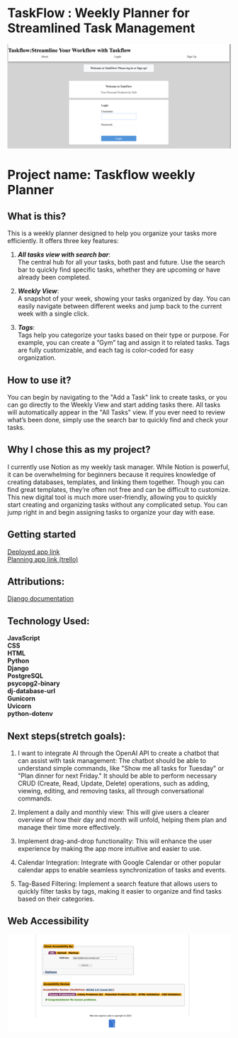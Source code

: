 # TaskFlow : Weekly Planner for Streamlined Task Management 

![screenshot of my web browser weekly planner](public/taskflow-app.png)

# Project name: Taskflow weekly Planner 

## What is this? 
This is a weekly planner designed to help you organize your tasks more efficiently. It offers three key features:

1. ***All tasks view with search bar***:\
The central hub for all your tasks, both past and future. Use the search bar to quickly find specific tasks, whether they are upcoming or have already been completed.

2. ***Weekly View***:\
A snapshot of your week, showing your tasks organized by day. You can easily navigate between different weeks and jump back to the current week with a single click.

3. ***Tags***:\
Tags help you categorize your tasks based on their type or purpose. For example, you can create a “Gym” tag and assign it to related tasks. Tags are fully customizable, and each tag is color-coded for easy organization.

## How to use it?
You can begin by navigating to the "Add a Task" link to create tasks, or you can go directly to the Weekly View and start adding tasks there. All tasks will automatically appear in the "All Tasks" view. If you ever need to review what’s been done, simply use the search bar to quickly find and check your tasks.

## Why I chose this as my project?
I currently use Notion as my weekly task manager. While Notion is powerful, it can be overwhelming for beginners because it requires knowledge of creating databases, templates, and linking them together. Though you can find great templates, they’re often not free and can be difficult to customize. This new digital tool is much more user-friendly, allowing you to quickly start creating and organizing tasks without any complicated setup. You can jump right in and begin assigning tasks to organize your day with ease.

## Getting started
[Deployed app link](https://taskflow-kuix.onrender.com/)\
[Planning app link (trello)](https://trello.com/b/1pJFy39q/task-flow)

## Attributions: 
[Django documentation](https://docs.djangoproject.com/en/5.1/)

## Technology Used: 
**JavaScript**\
**CSS**\
**HTML**\
**Python**\
**Django**\
**PostgreSQL**\
**psycopg2-binary**\
**dj-database-url**\
**Gunicorn**\
**Uvicorn**\
**python-dotenv**

## Next steps(stretch goals):
1. I want to integrate AI through the OpenAI API to create a chatbot that can assist with task management:  The chatbot should be able to understand simple commands, like "Show me all tasks for Tuesday" or "Plan dinner for next Friday." It should be able to perform necessary CRUD (Create, Read, Update, Delete) operations, such as adding, viewing, editing, and removing tasks, all through conversational commands.

2. Implement a daily and monthly view: This will give users a clearer overview of how their day and month will unfold, helping them plan and manage their time more effectively.

3. Implement drag-and-drop functionality: This will enhance the user experience by making the app more intuitive and easier to use.


4. Calendar Integration: Integrate with Google Calendar or other popular calendar apps to enable seamless synchronization of tasks and events.

5. Tag-Based Filtering: Implement a search feature that allows users to quickly filter tasks by tags, making it easier to organize and find tasks based on their categories.

## Web Accessibility
![Web Accessibility confirmation](public/taskflow-WCAG%202.0.png)

